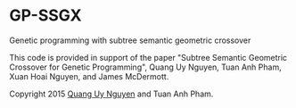 # GP-SSGX
Genetic programming with subtree semantic geometric crossover

This code is provided in support of the paper "Subtree Semantic
Geometric Crossover for Genetic Programming", Quang Uy Nguyen, Tuan
Anh Pham, Xuan Hoai Nguyen, and James McDermott.

Copyright 2015 [Quang Uy Nguyen](https://github.com/quanguyhn) and
Tuan Anh Pham.
